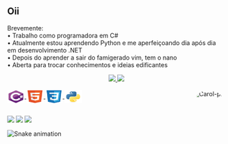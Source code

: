 ## Oii


Brevemente:<br>
  &bull; Trabalho como programadora em C# <br>
  &bull; Atualmente estou aprendendo Python e me aperfeiçoando dia após dia em desenvolvimento .NET<br>
  &bull; Depois do aprender a sair do famigerado vim, tem o nano<br>
  &bull; Aberta para trocar conhecimentos e ideias edificantes<br>
  
<div align="center">
  <a href="https://github.com/eicarol">
  <img height="150em" src="https://github-readme-stats.vercel.app/api?username=eicarol&show_icons=true&theme=tokyonight&include_all_commits=true&count_private=true"/>
  <img height="150em" src="https://github-readme-stats.vercel.app/api/top-langs/?username=eicarol&layout=compact&langs_count=7&theme=tokyonight"/>
</div>
  
<div style="display: inline_block"><br>
  <img align="center" alt="Carol-Csharp" height="30" width="40" src="https://raw.githubusercontent.com/devicons/devicon/master/icons/csharp/csharp-original.svg">  
  <img align="center" alt="Carol-HTML" height="30" width="40" src="https://raw.githubusercontent.com/devicons/devicon/master/icons/html5/html5-original.svg">
  <img align="center" alt="Carol-CSS" height="30" width="40" src="https://raw.githubusercontent.com/devicons/devicon/master/icons/css3/css3-original.svg">
  <img align="center" alt="Carol-Python" height="30" width="40" src="https://raw.githubusercontent.com/devicons/devicon/master/icons/python/python-original.svg">  
  <img align="right" alt="Carol-pic" height="150" style="border-radius:50px;" src="https://cdn.discordapp.com/attachments/938643849084014655/938644088520081438/download20220204005002.png">
</div>
  
  ##

<div> 
  <!--<a href="https://instagram.com/eicarolsmachado" target="_blank"><img src="https://img.shields.io/badge/-Instagram-%23E4405F?style=for-the-badge&logo=instagram&logoColor=white" target="_blank"></a>-->
 <a href="https://discord.gg/eicarols#7340" target="_blank"><img src="https://img.shields.io/badge/Discord-7289DA?style=for-the-badge&logo=discord&logoColor=white" target="_blank"></a> 
  <a href = "mailto:eicarol.machado@gmail.com"><img src="https://img.shields.io/badge/-Gmail-%23333?style=for-the-badge&logo=gmail&logoColor=white" target="_blank"></a>
  <a href="https://www.linkedin.com/in/carol-omachado" target="_blank"><img src="https://img.shields.io/badge/-LinkedIn-%230077B5?style=for-the-badge&logo=linkedin&logoColor=white" target="_blank"></a>
  
  ![Snake animation](https://github.com/eicarol/eicarol/blob/output/github-contribution-grid-snake.svg)
</div>
